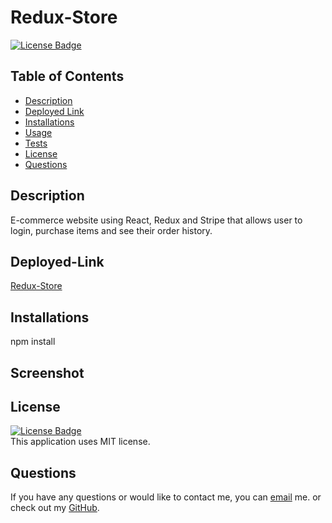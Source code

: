# Redux-Store

[![License Badge](https://img.shields.io/static/v1?label=License&message=MIT&color=blue&?style=plastic&link=https://choosealicense.com/licenses/mit/)](https://choosealicense.com/licenses/mit/)

  ## Table of Contents
  - [Description](#Description)
  - [Deployed Link](#Deployed-Link)
  - [Installations](#Installations)
  - [Usage](#Usage)
  - [Tests](#Tests)
  - [License](#License)
  - [Questions](#Questions)

## Description
 E-commerce website using React, Redux and Stripe that allows user to login, purchase items and see their order history.

## Deployed-Link
[Redux-Store](https://my-redux-store.herokuapp.com/)

## Installations
  npm install

## Screenshot

## License
[![License Badge](https://img.shields.io/static/v1?label=License&message=MIT&color=blue&?style=plastic&link=https://choosealicense.com/licenses/mit/)](https://choosealicense.com/licenses/mit/)
  </br>
  This application uses MIT license. 

## Questions 
  If you have any questions or would like to contact me, you can [email](mailto:nicolewrz@gmail.com) me. 
  or check out my [GitHub](https://github.com/NicoleWrz).


